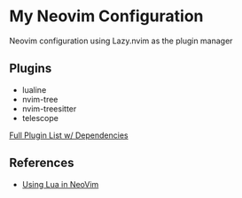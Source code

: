 # My Neovim Configuration

Neovim configuration using Lazy.nvim as the plugin manager

## Plugins

  - lualine
  - nvim-tree
  - nvim-treesitter
  - telescope

[Full Plugin List w/ Dependencies](https://github.com/uarun/nvim_config/blob/master/lua/core/plugin_manager.lua#L14-L31)

## References

  - [Using Lua in NeoVim](https://github.com/nanotee/nvim-lua-guide)
